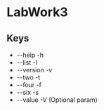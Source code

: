 # LabWork3

## Keys

* --help -h
* --list -l
* --version -v
* --two -t
* --four -f
* --six -s
* --value -V (Optional param)
